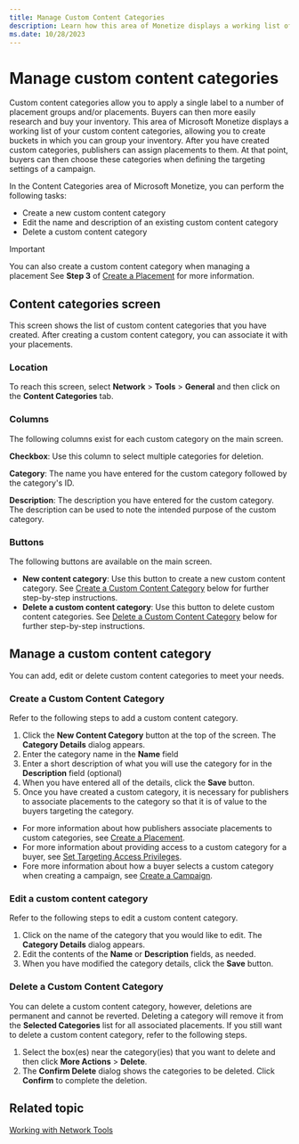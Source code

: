 ```yaml
---
title: Manage Custom Content Categories
description: Learn how this area of Monetize displays a working list of your custom content categories, allowing you to create buckets in which you can group your inventory. 
ms.date: 10/28/2023
---
```


# Manage custom content categories

Custom content categories allow you to apply a single label to a number of placement groups and/or placements. Buyers can then more easily research and buy your inventory. This area of Microsoft Monetize displays a working list of your custom content categories, allowing you to create buckets in which you can group your inventory. After you have created custom categories, publishers can assign placements to them. At that point, buyers can then choose these categories when defining the targeting settings of a campaign.

In the Content Categories area of Microsoft Monetize, you can perform the following tasks:

- Create a new custom content category
- Edit the name and description of an existing custom content category
- Delete a custom content category

> [!IMPORTANT]
> You can also create a custom content category when managing a placement See **Step 3** of [Create a Placement](create-a-placement.md) for more information.

## Content categories screen

This screen shows the list of custom content categories that you have created. After creating a custom content category, you can associate it with your placements.

### Location

To reach this screen, select
**Network** > **Tools** > **General** and then click on the **Content Categories** tab.

### Columns

The following columns exist for each custom category on the main screen.

**Checkbox**: Use this column to select multiple categories for deletion.

**Category**: The name you have entered for the custom category followed by the category's ID.

**Description**: The description you have entered for the custom category. The description can be used to note the intended purpose of the custom category.

### Buttons

The following buttons are available on the main screen.

- **New content category**: Use this
  button to create a new custom content category. See [Create a Custom Content Category](#create-a-custom-content-category) below for further step-by-step instructions.
- **Delete a custom content category**:
  Use this button to delete custom content categories. See [Delete a Custom Content Category](#delete-a-custom-content-category) below for further step-by-step instructions.

## Manage a custom content category

You can add, edit or delete custom content categories to meet your needs.

### Create a Custom Content Category

Refer to the following steps to add a custom content category.

1. Click the **New Content Category** button at the top of the screen. The **Category Details** dialog appears.
1. Enter the category name in the **Name** field
1. Enter a short description of what you will use the category for in the **Description** field (optional)
1. When you have entered all of the details, click the **Save** button.
1. Once you have created a custom category, it is necessary for publishers to associate placements to the category so that it is of value to the buyers targeting the category.

- For more information about how publishers associate placements to  custom categories, see [Create a Placement](create-a-placement.md).
- For more information about providing access to a custom category for a buyer, see [Set Targeting Access Privileges](set-targeting-access-privileges.md).
- Fore more information about how a buyer selects a custom category when creating a campaign, see [Create a Campaign](create-a-campaign.md).

### Edit a custom content category

Refer to the following steps to edit a custom content category.

1. Click on the name of the category that you would like to edit. The **Category Details** dialog appears.
1. Edit the contents of the **Name** or **Description** fields, as needed.
1. When you have modified the category details, click the **Save** button.

### Delete a Custom Content Category

You can delete a custom content category, however, deletions are permanent and cannot be reverted. Deleting a category will remove it from the **Selected Categories** list for all associated placements. If you still want to delete a custom content category, refer to the following steps.

1. Select the box(es) near the category(ies) that you want to delete and then click **More Actions**  >  **Delete**.
1. The **Confirm Delete** dialog shows the categories to be deleted. Click **Confirm** to complete the deletion.

## Related topic

  [Working with Network Tools](working-with-network-tools.md)
